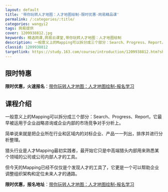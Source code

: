 ```yaml
---
layout: default
title: '带你玩转人才地图：人才地图绘制-限时优惠-网易精品课'
permalink: /:categories/:title/
categories: wangyi2
tags: 网易提供
cover: 1209938812.jpg
keywords: 精选网课,网易云课堂,带你玩转人才地图：人才地图绘制
description: 一般意义上的Mapping可以拆分成三个部分：Search、Progress、Report，它最早被运用于企业战略咨询或
classid: 1209938812
targetlink: https://study.163.com/course/introduction/1209938812.htm?share=1&shareId=1025206652&utm_campaign=share&utm_medium=iphoneShare&utm_source=&utm_u=1025206652
---
```


## 限时特惠

**限时优惠，火速报名**：[带你玩转人才地图：人才地图绘制-报名学习](https://study.163.com/course/introduction/1209938812.htm?share=1&shareId=1025206652&utm_campaign=share&utm_medium=iphoneShare&utm_source=&utm_u=1025206652)

## 课程介绍

一般意义上的Mapping可以拆分成三个部分：Search、Progress、Report，它最早被运用于企业战略咨询或企业内部的市场竞争对手分析上。

简单说来就是把企业所在行业和区域内的对标企业、产品一一列出，排序并进行分析整理。

猎头行业是人才Mapping最初实践者，最开始它只是中高端猎头内部用来熟悉某个领域的公司或公司内部人才的工具。

但今天的Mapping已经不仅仅是个发现人才的工具了，它更是一个可以帮助企业调整组织架构和定位未来人才的通路。

**限时优惠，报名地址**：[带你玩转人才地图：人才地图绘制-报名学习](https://study.163.com/course/introduction/1209938812.htm?share=1&shareId=1025206652&utm_campaign=share&utm_medium=iphoneShare&utm_source=&utm_u=1025206652)

